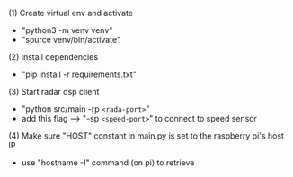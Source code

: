 (1) Create virtual env and activate
- "python3 -m venv venv"
- "source venv/bin/activate"

(2) Install dependencies
- "pip install -r requirements.txt"

(3) Start radar dsp client
- "python src/main -rp `<rada-port>`"
- add this flag --> "-sp `<speed-port>`" to connect to speed sensor

(4) Make sure "HOST" constant in main.py is set to the raspberry pi's host IP
- use "hostname -I" command (on pi) to retrieve 
